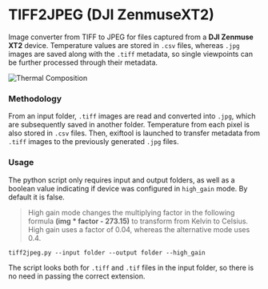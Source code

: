 # **TIFF2JPEG (DJI ZenmuseXT2)**
Image converter from TIFF to JPEG for files captured from a **DJI Zenmuse XT2** device. Temperature values are stored in `.csv` files, whereas `.jpg` images are saved along with the `.tiff` metadata, so single viewpoints can be further processed through their metadata.

![Thermal Composition](Assets/Teaser.png)

### Methodology

From an input folder, `.tiff` images are read and converted into `.jpg`, which are subsequently saved in another folder. Temperature from each pixel is also stored in `.csv` files. Then, exiftool is launched to transfer metadata from `.tiff` images to the previously generated `.jpg` files.

### Usage

The python script only requires input and output folders, as well as a boolean value indicating if device was configured in `high_gain` mode. By default it is false.

> High gain mode changes the multiplying factor in the following formula
**(img * factor - 273.15)** to transform from Kelvin to Celsius. High gain uses a factor of 0.04, whereas the alternative mode uses 0.4.

`tiff2jpeg.py --input folder --output folder --high_gain`

The script looks both for `.tiff` and `.tif` files in the input folder, so there is no need in passing the correct extension.

